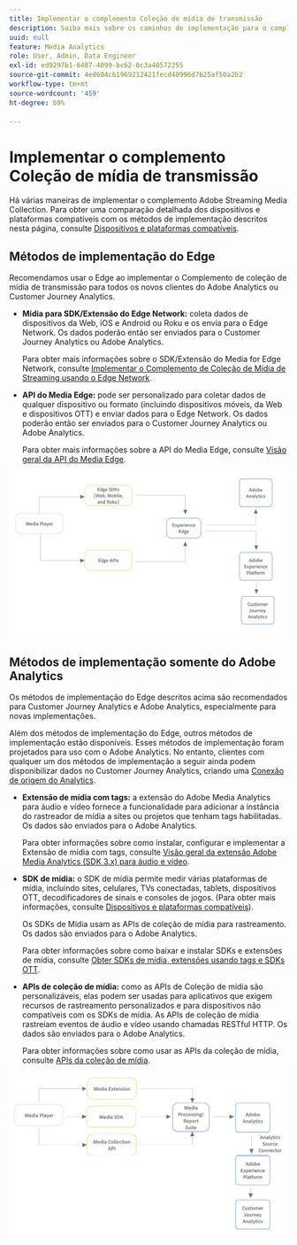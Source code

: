 ```yaml
---
title: Implementar o complemento Coleção de mídia de transmissão
description: Saiba mais sobre os caminhos de implementação para o complemento Coleção de mídia de streaming.
uuid: null
feature: Media Analytics
role: User, Admin, Data Engineer
exl-id: ed9297b1-6487-4099-bc62-0c3a40572255
source-git-commit: 4ed604cb1969212421fecd40996d7b25af50a2b2
workflow-type: tm+mt
source-wordcount: '459'
ht-degree: 69%

---
```


# Implementar o complemento Coleção de mídia de transmissão

Há várias maneiras de implementar o complemento Adobe Streaming Media Collection. Para obter uma comparação detalhada dos dispositivos e plataformas compatíveis com os métodos de implementação descritos nesta página, consulte [Dispositivos e plataformas compatíveis](/help/getting-started/supported-devices.md).

## Métodos de implementação do Edge

Recomendamos usar o Edge ao implementar o Complemento de coleção de mídia de transmissão para todos os novos clientes do Adobe Analytics ou Customer Journey Analytics.

* **Mídia para SDK/Extensão do Edge Network:** coleta dados de dispositivos da Web, iOS e Android ou Roku e os envia para o Edge Network. Os dados poderão então ser enviados para o Customer Journey Analytics ou Adobe Analytics.

  Para obter mais informações sobre o SDK/Extensão do Media for Edge Network, consulte [Implementar o Complemento de Coleção de Mídia de Streaming usando o Edge Network](/help/implementation/edge/implementation-edge.md).

* **API do Media Edge:** pode ser personalizado para coletar dados de qualquer dispositivo ou formato (incluindo dispositivos móveis, da Web e dispositivos OTT) e enviar dados para o Edge Network. Os dados poderão então ser enviados para o Customer Journey Analytics ou Adobe Analytics.

  Para obter mais informações sobre a API do Media Edge, consulte [Visão geral da API do Media Edge](https://developer.adobe.com/cja-apis/docs/endpoints/media-edge/).

![Fluxo de trabalho do CJA](assets/streaming-media-edge.png)

## Métodos de implementação somente do Adobe Analytics

Os métodos de implementação do Edge descritos acima são recomendados para Customer Journey Analytics e Adobe Analytics, especialmente para novas implementações.

Além dos métodos de implementação do Edge, outros métodos de implementação estão disponíveis. Esses métodos de implementação foram projetados para uso com o Adobe Analytics. No entanto, clientes com qualquer um dos métodos de implementação a seguir ainda podem disponibilizar dados no Customer Journey Analytics, criando uma [Conexão de origem do Analytics](https://experienceleague.adobe.com/docs/experience-platform/sources/ui-tutorials/create/adobe-applications/analytics.html?lang=pt-BR).

* **Extensão de mídia com tags:** a extensão do Adobe Media Analytics para áudio e vídeo fornece a funcionalidade para adicionar a instância do rastreador de mídia a sites ou projetos que tenham tags habilitadas. Os dados são enviados para o Adobe Analytics.

  Para obter informações sobre como instalar, configurar e implementar a Extensão de mídia com tags, consulte [Visão geral da extensão Adobe Media Analytics (SDK 3.x) para áudio e vídeo](https://experienceleague.adobe.com/docs/experience-platform/tags/extensions/client/media-analytics-3x/overview.html?lang=pt-BR).

* **SDK de mídia:** o SDK de mídia permite medir várias plataformas de mídia, incluindo sites, celulares, TVs conectadas, tablets, dispositivos OTT, decodificadores de sinais e consoles de jogos. (Para obter mais informações, consulte [Dispositivos e plataformas compatíveis](/help/getting-started/supported-devices.md)).

  Os SDKs de Mídia usam as APIs de coleção de mídia para rastreamento. Os dados são enviados para o Adobe Analytics.

  Para obter informações sobre como baixar e instalar SDKs e extensões de mídia, consulte [Obter SDKs de mídia, extensões usando tags e SDKs OTT](/help/getting-started/download-sdks.md).

* **APIs de coleção de mídia:** como as APIs de Coleção de mídia são personalizáveis, elas podem ser usadas para aplicativos que exigem recursos de rastreamento personalizados e para dispositivos não compatíveis com os SDKs de mídia. As APIs de coleção de mídia rastreiam eventos de áudio e vídeo usando chamadas RESTful HTTP. Os dados são enviados para o Adobe Analytics.

  Para obter informações sobre como usar as APIs da coleção de mídia, consulte [APIs da coleção de mídia](media-collection-api/mc-api-overview.md).


![Fluxo de trabalho do Analytics](assets/analytics-implementation.png)

<!--
(Not sure if we need the following paragraph and graphic. Paragraph is somewhat redundant with the intro paragraph of this article)
Choose the implementation method depending on the supported platforms. Some players are not supported by the Media SDKs or the Adobe Experience Platform Media Extensions. The Media Collection APIs provide a way to support those players. For information on supported devices, see [Supported devices and platforms](/help/getting-started/supported-devices.md).

![Media Flow](media-sdk/assets/choose-media-flow2.png)
-->
